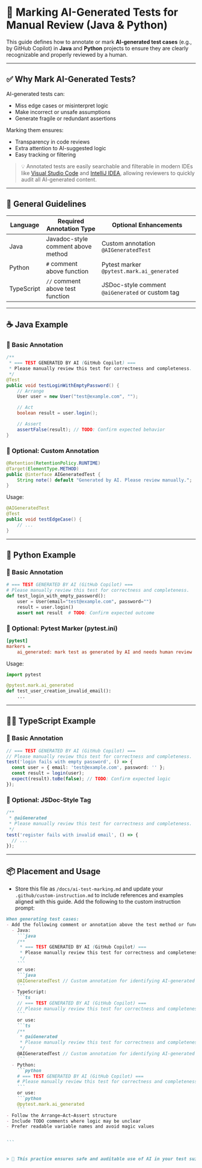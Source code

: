 # 🧪 Marking AI-Generated Tests for Manual Review (Java & Python)

This guide defines how to annotate or mark **AI-generated test cases** (e.g., by GitHub Copilot) in **Java** and **Python** projects to ensure they are clearly recognizable and properly reviewed by a human.

---

## ✅ Why Mark AI-Generated Tests?

AI-generated tests can:

* Miss edge cases or misinterpret logic
* Make incorrect or unsafe assumptions
* Generate fragile or redundant assertions

Marking them ensures:

* Transparency in code reviews
* Extra attention to AI-suggested logic
* Easy tracking or filtering

> 💡 Annotated tests are easily searchable and filterable in modern IDEs like [Visual Studio Code](https://code.visualstudio.com/docs/editor/codebasics#_search-across-files) and [IntelliJ IDEA](https://www.jetbrains.com/help/idea/working-with-source-code.html#navigate-between-code-elements), allowing reviewers to quickly audit all AI-generated content.

---

## 🧭 General Guidelines

| Language   | Required Annotation Type           | Optional Enhancements                            |
| ---------- | ---------------------------------- | ------------------------------------------------ |
| Java       | Javadoc-style comment above method | Custom annotation `@AIGeneratedTest`             |
| Python     | `#` comment above function         | Pytest marker `@pytest.mark.ai_generated`        |
| TypeScript | `//` comment above test function   | JSDoc-style comment `@aiGenerated` or custom tag |

---

## ☕ Java Example

### 🔹 Basic Annotation

```java
/**
 * === TEST GENERATED BY AI (GitHub Copilot) ===
 * Please manually review this test for correctness and completeness.
 */
@Test
public void testLoginWithEmptyPassword() {
    // Arrange
    User user = new User("test@example.com", "");

    // Act
    boolean result = user.login();

    // Assert
    assertFalse(result); // TODO: Confirm expected behavior
}
```

### 🔸 Optional: Custom Annotation

```java
@Retention(RetentionPolicy.RUNTIME)
@Target(ElementType.METHOD)
public @interface AIGeneratedTest {
    String note() default "Generated by AI. Please review manually.";
}
```

Usage:

```java
@AIGeneratedTest
@Test
public void testEdgeCase() {
    // ...
}
```

---

## 🐍 Python Example

### 🔹 Basic Annotation

```python
# === TEST GENERATED BY AI (GitHub Copilot) ===
# Please manually review this test for correctness and completeness.
def test_login_with_empty_password():
    user = User(email="test@example.com", password="")
    result = user.login()
    assert not result  # TODO: Confirm expected outcome
```

### 🔸 Optional: Pytest Marker (pytest.ini)

```ini
[pytest]
markers =
    ai_generated: mark test as generated by AI and needs human review
```

Usage:

```python
import pytest

@pytest.mark.ai_generated
def test_user_creation_invalid_email():
    ...
```

---

## 🧑‍💻 TypeScript Example

### 🔹 Basic Annotation

```ts
// === TEST GENERATED BY AI (GitHub Copilot) ===
// Please manually review this test for correctness and completeness.
test('login fails with empty password', () => {
  const user = { email: 'test@example.com', password: '' };
  const result = login(user);
  expect(result).toBe(false); // TODO: Confirm expected logic
});
```

### 🔸 Optional: JSDoc-Style Tag

```ts
/**
 * @aiGenerated
 * Please manually review this test for correctness and completeness.
 */
test('register fails with invalid email', () => {
  // ...
});
```

---

## 📦 Placement and Usage

* Store this file as `/docs/ai-test-marking.md` and update your `.github/custom-instruction.md` to include references and examples aligned with this guide. Add the following to the custom instruction prompt:

````markdown
When generating test cases:
- Add the following comment or annotation above the test method or function:
  - Java:
    ```java
    /**
     * === TEST GENERATED BY AI (GitHub Copilot) ===
     * Please manually review this test for correctness and completeness.
     */
    ```
    or use:
    ```java
    @AIGeneratedTest // Custom annotation for identifying AI-generated tests
    ```
  - TypeScript:
    ```ts
    // === TEST GENERATED BY AI (GitHub Copilot) ===
    // Please manually review this test for correctness and completeness.
    ```
    or use:
    ```ts
    /**
     * @aiGenerated
     * Please manually review this test for correctness and completeness.
     */
    @AIGeneratedTest // Custom annotation for identifying AI-generated tests
    ```
  - Python:
    ```python
    # === TEST GENERATED BY AI (GitHub Copilot) ===
    # Please manually review this test for correctness and completeness.
    ```
    or use:
    ```python
    @pytest.mark.ai_generated
    ```
- Follow the Arrange–Act–Assert structure
- Include TODO comments where logic may be unclear
- Prefer readable variable names and avoid magic values


```


> 📘 This practice ensures safe and auditable use of AI in your test suite.
